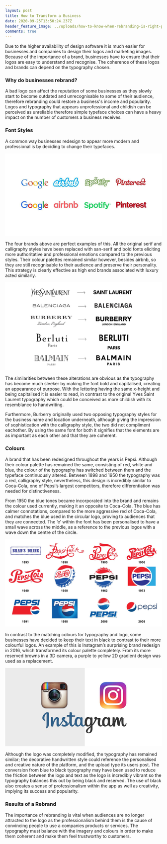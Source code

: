 ```yaml
---
layout: post
title: How to Transform a Business
date: 2020-09-25T13:50:24.237Z
header_feature_image: ../uploads/how-to-know-when-rebranding-is-right-ppu.png
comments: true
---
```

Due to the higher availability of design software it is much easier for businesses and companies to design their logos and marketing images. Because of the importance of a brand, businesses have to ensure that their logos are easy to understand and recognise. The coherence of these logos and brands can depend on the typography chosen.

### Why do businesses rebrand?

A bad logo can affect the reputation of some businesses as they slowly start to become outdated and unrecognisable to some of their audience, therefore rebranding could restore a business's income and popularity. Logos and typography that appears unprofessional and childish can be perceived as unreliable therefore simple typeface choices can have a heavy impact on the number of customers a business receives.

### Font Styles

A common way businesses redesign to appear more modern and professional is by deciding to change their typefaces.

![](../uploads/logos-resized2.jpg "Examples of Rebranding ")

The four brands above are perfect examples of this. All the original serif and calligraphy styles have been replaced with san-serif and bold fonts eliciting more authoritative and professional emotions compared to the previous styles. Their colour palettes remained similar however, besides airbnb, so they are still recognisable to their audience and preserve their personality. This strategy is clearly effective as high end brands associated with luxury acted similarly.

![](../uploads/sansmania.jpg "Luxury Brand Redesigns")

The similarities between these alterations are obvious as the typography has become much sleeker by making the font bold and capitalised, creating an appearance of purpose. With the lettering having the same  x-height and being capitalised it is easier to read, in contrast to the original Yves Saint Laurent typography which could be conceived as more childish with its resemblance to handwriting.

Furthermore, Burberry originally used two opposing typography styles for the business name and location underneath, although giving the impression of sophistication with the calligraphy style, the two did not compliment eachother. By using the same font for both it signifies that the elements are as important as each other and that they are coherent.

### Colours

A brand that has been redesigned throughout the years is Pepsi. Although their colour palette has remained the same, consisting of red, white and blue, the colour of the typography has switched between them and the typeface continuously altered. Between 1898 and 1950 the typography was a red, calligraphy style, nevertheless, this design is incredibly similar to Coca-Cola, one of Pepsi’s largest competitors, therefore differentiation was needed for distinctiveness. 

From 1950 the blue tones became incorporated into the brand and remains the colour used currently, making it an opposite to Coca-Cola. The blue has calmer connotations, compared to the more aggressive red of Coca-Cola, and matches the blue used in the circular logo, proving to audiences that they are connected. The ‘e’ within the font has been personalised to have a small wave across the middle, as a reference to the previous logos with a wave down the centre of the circle.

![](../uploads/pepsi-logos.jpg "Pepsi Rebrand Throughout the Years")

In contrast to the matching colours for typography and logo, some businesses have decided to keep their text in black to contrast to their more colourful logos. An example of this is Instagram’s surprising brand redesign in 2016, which transformed its colour palette completely. From its more reserved browns in a 3D camera, a purple to yellow 2D gradient design was used as a replacement.

![](../uploads/1-6x7vf59utycdwiltqhsnaq.jpeg "Instagram Logo Redesign")

Although the logo was completely modified, the typography has remained similar; the decorative handwritten style could reference the personalised and creative nature of the platform, and the upload type its users post. The conversion from blue to black typography may have been used to reduce the friction between the logo and text as the logo is incredibly vibrant so the typography balances this out by being black and reserved. The use of black also creates a sense of professionalism within the app as well as creativity, implying its success and popularity.

### Results of a Rebrand

The importance of rebranding is vital when audiences are no longer attracted to the logo as the professionalism behind them is the cause of convincing people to use a companies products or services. The typography must balance with the imagery and colours in order to make them coherent and make them feel trustworthy to customers.